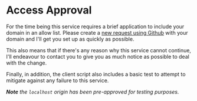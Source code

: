 # Access Approval

For the time being this service requires a brief application to include your domain in an allow list. Please create a [new request using Github](https://github.com/remy/unrot.link/issues/new?title=Add%20domain%20request) with your domain and I'll get you set up as quickly as possible.

This also means that if there's any reason why this service cannot continue, I'll endeavour to contact you to give you as much notice as possible to deal with the change.

Finally, in addition, the client script also includes a basic test to attempt to mitigate against any failure to this service.

***Note** the `localhost` origin has been pre-approved for testing purposes.*
